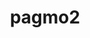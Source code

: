 ---
title: "pagmo2"
layout: cache
categories: [package, develop-2023-12-17]
meta: {"versions": ["2.18.0"], "compilers": ["gcc@=11.4.0", "gcc@=9.4.0", "oneapi@=2023.2.0"], "oss": ["ubuntu20.04"], "platforms": ["linux"], "targets": ["neoverse_v1", "ppc64le", "x86_64_v3"], "stacks": ["e4s", "e4s-neoverse_v1", "e4s-oneapi", "e4s-power", "root"], "num_specs": 4, "num_specs_by_stack": {"root": 4, "e4s-neoverse_v1": 1, "e4s-power": 1, "e4s": 1, "e4s-oneapi": 1}}
spec_details: [{"hash": "xk6u2oozfqprsjrs5jqqdn64hiy4btu5", "compiler": "gcc@=11.4.0", "versions": ["2.18.0"], "os": "ubuntu20.04", "platform": "linux", "target": "neoverse_v1", "variants": ["build_system=cmake", "build_type=Release", "generator=make", "~ipo", "+shared"], "stacks": ["root", "e4s-neoverse_v1"], "size": "-", "tarball": "https://binaries.spack.io/releases/develop-2023-12-17/build_cache/linux-ubuntu20.04-neoverse_v1/gcc-11.4.0/pagmo2-2.18.0/linux-ubuntu20.04-neoverse_v1-gcc-11.4.0-pagmo2-2.18.0-xk6u2oozfqprsjrs5jqqdn64hiy4btu5.spack"}, {"hash": "3q57rwieq57p4wl7iugzsruapg6jslwn", "compiler": "gcc@=9.4.0", "versions": ["2.18.0"], "os": "ubuntu20.04", "platform": "linux", "target": "ppc64le", "variants": ["build_system=cmake", "build_type=Release", "generator=make", "~ipo", "+shared"], "stacks": ["root", "e4s-power"], "size": "-", "tarball": "https://binaries.spack.io/releases/develop-2023-12-17/build_cache/linux-ubuntu20.04-ppc64le/gcc-9.4.0/pagmo2-2.18.0/linux-ubuntu20.04-ppc64le-gcc-9.4.0-pagmo2-2.18.0-3q57rwieq57p4wl7iugzsruapg6jslwn.spack"}, {"hash": "vwzbljcroa7ytbo2p6kkog6spvgyqiic", "compiler": "gcc@=11.4.0", "versions": ["2.18.0"], "os": "ubuntu20.04", "platform": "linux", "target": "x86_64_v3", "variants": ["build_system=cmake", "build_type=Release", "generator=make", "~ipo", "+shared"], "stacks": ["root", "e4s"], "size": "-", "tarball": "https://binaries.spack.io/releases/develop-2023-12-17/build_cache/linux-ubuntu20.04-x86_64_v3/gcc-11.4.0/pagmo2-2.18.0/linux-ubuntu20.04-x86_64_v3-gcc-11.4.0-pagmo2-2.18.0-vwzbljcroa7ytbo2p6kkog6spvgyqiic.spack"}, {"hash": "srpvhbaty4qhf7cjndnxitedjuvar73q", "compiler": "oneapi@=2023.2.0", "versions": ["2.18.0"], "os": "ubuntu20.04", "platform": "linux", "target": "x86_64_v3", "variants": ["build_system=cmake", "build_type=Release", "generator=make", "~ipo", "+shared"], "stacks": ["e4s-oneapi", "root"], "size": "-", "tarball": "https://binaries.spack.io/releases/develop-2023-12-17/build_cache/linux-ubuntu20.04-x86_64_v3/oneapi-2023.2.0/pagmo2-2.18.0/linux-ubuntu20.04-x86_64_v3-oneapi-2023.2.0-pagmo2-2.18.0-srpvhbaty4qhf7cjndnxitedjuvar73q.spack"}]
---